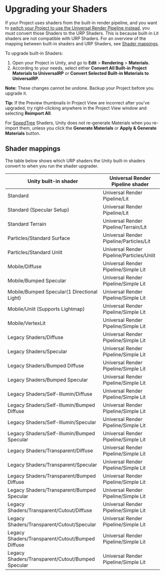 # Upgrading your Shaders

If your Project uses shaders from the built-in render pipeline, and you want to [switch your Project to use the Universal Render Pipeline instead](InstallURPIntoAProject.md), you must convert those Shaders to the URP Shaders. This is because built-in Lit shaders are not compatible with URP Shaders. For an overview of the mapping between built-in shaders and URP Shaders, see [Shader mappings](#shader-mappings).

To upgrade built-in Shaders:

1. Open your Project in Unity, and go to __Edit__ > __Rendering__ > **Materials**.
2. According to your needs, select either __Convert All Built-in Project Materials to UniversalRP__ or __Convert Selected Built-in Materials to UniversalRP__.

**Note:** These changes cannot be undone. Backup your Project before you upgrade it.

**Tip:** If the Preview thumbnails in Project View are incorrect after you've upgraded, try right-clicking anywhere in the Project View window and selecting __Reimport All__.

For [SpeedTree](https://docs.unity3d.com/Manual/SpeedTree.html) Shaders, Unity does not re-generate Materials when you re-import them, unless you click the **Generate Materials** or **Apply & Generate Materials** button.

<a name="built-in-to-urp-shader-mappings"></a>

## Shader mappings

The table below shows which URP shaders the Unity built-in shaders convert to when you run the shader upgrader.

| Unity built-in shader                             | Universal Render Pipeline shader          |
| ------------------------------------------------- | ------------------------------------------- |
| Standard                                          | Universal Render Pipeline/Lit             |
| Standard (Specular Setup)                         | Universal Render Pipeline/Lit             |
| Standard Terrain                                  | Universal Render Pipeline/Terrain/Lit     |
| Particles/Standard Surface                        | Universal Render Pipeline/Particles/Lit   |
| Particles/Standard Unlit                          | Universal Render Pipeline/Particles/Unlit |
| Mobile/Diffuse                                    | Universal Render Pipeline/Simple Lit      |
| Mobile/Bumped Specular                            | Universal Render Pipeline/Simple Lit      |
| Mobile/Bumped Specular(1 Directional Light)       | Universal Render Pipeline/Simple Lit      |
| Mobile/Unlit (Supports Lightmap)                  | Universal Render Pipeline/Simple Lit      |
| Mobile/VertexLit                                  | Universal Render Pipeline/Simple Lit      |
| Legacy Shaders/Diffuse                            | Universal Render Pipeline/Simple Lit      |
| Legacy Shaders/Specular                           | Universal Render Pipeline/Simple Lit      |
| Legacy Shaders/Bumped Diffuse                     | Universal Render Pipeline/Simple Lit      |
| Legacy Shaders/Bumped Specular                    | Universal Render Pipeline/Simple Lit      |
| Legacy Shaders/Self-Illumin/Diffuse               | Universal Render Pipeline/Simple Lit      |
| Legacy Shaders/Self-Illumin/Bumped Diffuse        | Universal Render Pipeline/Simple Lit      |
| Legacy Shaders/Self-Illumin/Specular              | Universal Render Pipeline/Simple Lit      |
| Legacy Shaders/Self-Illumin/Bumped Specular       | Universal Render Pipeline/Simple Lit      |
| Legacy Shaders/Transparent/Diffuse                | Universal Render Pipeline/Simple Lit      |
| Legacy Shaders/Transparent/Specular               | Universal Render Pipeline/Simple Lit      |
| Legacy Shaders/Transparent/Bumped Diffuse         | Universal Render Pipeline/Simple Lit      |
| Legacy Shaders/Transparent/Bumped Specular        | Universal Render Pipeline/Simple Lit      |
| Legacy Shaders/Transparent/Cutout/Diffuse         | Universal Render Pipeline/Simple Lit      |
| Legacy Shaders/Transparent/Cutout/Specular        | Universal Render Pipeline/Simple Lit      |
| Legacy Shaders/Transparent/Cutout/Bumped Diffuse  | Universal Render Pipeline/Simple Lit      |
| Legacy Shaders/Transparent/Cutout/Bumped Specular | Universal Render Pipeline/Simple Lit      |
